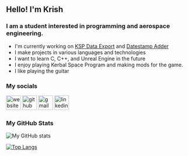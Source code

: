 ## Hello! I'm Krish

### I am a student interested in programming and aerospace engineering.

- I'm currently working on [KSP Data Export](https://github.com/kna27/ksp-data-export) and [Datestamp Adder](https://github.com/kna27/datestamp-adder)
- I make projects in various languages and technologies
- I want to learn C, C++, and Unreal Engine in the future
- I enjoy playing Kerbal Space Program and making mods for the game.
- I like playing the guitar

### My socials

[<img src='https://cdn.jsdelivr.net/npm/simple-icons@3.0.1/icons/icloud.svg' alt='website' height='40'>](kna27.github.io)
[<img src='https://cdn.jsdelivr.net/npm/simple-icons@3.0.1/icons/github.svg' alt='github' height='40'>](https://github.com/kna27)
[<img src='https://cdn.jsdelivr.net/npm/simple-icons@3.0.1/icons/gmail.svg' alt='gmail' height='40'>](mailto:krisharora27@gmail.com)
[<img src='https://cdn.jsdelivr.net/npm/simple-icons@3.0.1/icons/linkedin.svg' alt='linkedin' height='40'>](https://www.linkedin.com/in/krish-arora-33144820b/)
<br>

### My GitHub Stats
![My GitHub stats](https://github-readme-stats.vercel.app/api?username=kna27&show_icons=true&count_private=true&theme=dark)

[![Top Langs](https://github-readme-stats.vercel.app/api/top-langs/?username=kna27&theme=dark)](https://github.com/anuraghazra/github-readme-stats)
